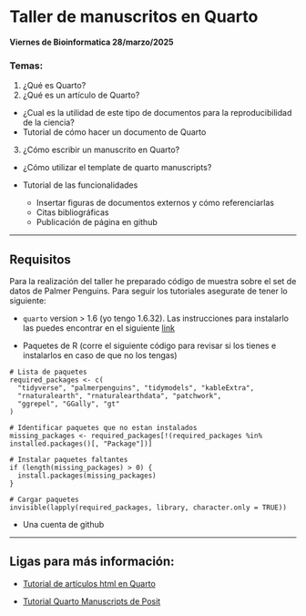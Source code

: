 # Taller de manuscritos en Quarto

**Viernes de Bioinformatica 28/marzo/2025**

### Temas:

1.  ¿Qué es Quarto?
2.  ¿Qué es un artículo de Quarto?

-   ¿Cual es la utilidad de este tipo de documentos para la reproducibilidad de la ciencia?
-   Tutorial de cómo hacer un documento de Quarto

3.  ¿Cómo escribir un manuscrito en Quarto?

-   ¿Cómo utilizar el template de quarto manuscripts?

-   Tutorial de las funcionalidades

    -   Insertar figuras de documentos externos y cómo referenciarlas
    -   Citas bibliográficas
    -   Publicación de página en github

------------------------------------------------------------------------

## Requisitos

Para la realización del taller he preparado código de muestra sobre el set de datos de Palmer Penguins. Para seguir los tutoriales asegurate de tener lo siguiente:

-   `quarto` version \> 1.6 (yo tengo 1.6.32). Las instrucciones para instalarlo las puedes encontrar en el siguiente [link](https://quarto.org/docs/get-started/)

-   Paquetes de R (corre el siguiente código para revisar si los tienes e instalarlos en caso de que no los tengas)

```         
# Lista de paquetes
required_packages <- c(
  "tidyverse", "palmerpenguins", "tidymodels", "kableExtra", 
  "rnaturalearth", "rnaturalearthdata", "patchwork", 
  "ggrepel", "GGally", "gt"
)

# Identificar paquetes que no estan instalados
missing_packages <- required_packages[!(required_packages %in% installed.packages()[, "Package"])]

# Instalar paquetes faltantes
if (length(missing_packages) > 0) {
  install.packages(missing_packages)
}

# Cargar paquetes
invisible(lapply(required_packages, library, character.only = TRUE))
```

-   Una cuenta de github

------------------------------------------------------------------------

## Ligas para más información:

-   [Tutorial de artículos html en Quarto](https://quarto.org/docs/output-formats/html-basics.html)

-   [Tutorial Quarto Manuscripts de Posit](https://quarto.org/docs/manuscripts/authoring/rstudio.html)
